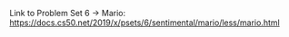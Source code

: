 Link to Problem Set 6 -> Mario:
https://docs.cs50.net/2019/x/psets/6/sentimental/mario/less/mario.html
